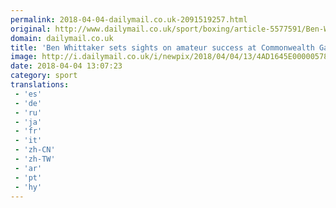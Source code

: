 ```yaml
---
permalink: 2018-04-04-dailymail.co.uk-2091519257.html
original: http://www.dailymail.co.uk/sport/boxing/article-5577591/Ben-Whittaker-following-Anthony-Joshuas-footsteps-sets-sights-amateur-success.html?ITO=1490&ns_mchannel=rss&ns_campaign=1490
domain: dailymail.co.uk
title: 'Ben Whittaker sets sights on amateur success at Commonwealth Games'
image: http://i.dailymail.co.uk/i/newpix/2018/04/04/13/4AD1645E00000578-0-image-a-36_1522845204322.jpg
date: 2018-04-04 13:07:23
category: sport
translations: 
 - 'es'
 - 'de'
 - 'ru'
 - 'ja'
 - 'fr'
 - 'it'
 - 'zh-CN'
 - 'zh-TW'
 - 'ar'
 - 'pt'
 - 'hy'
---
```


